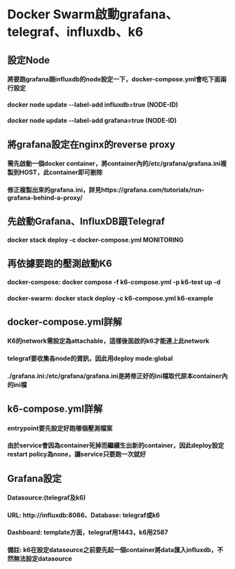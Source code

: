 # Docker Swarm啟動grafana、telegraf、influxdb、k6  
## 設定Node
#### 將要跑grafana跟influxdb的node設定一下，docker-compose.yml會吃下面兩行設定
#### docker node update --label-add influxdb=true (NODE-ID)
#### docker node update --label-add grafana=true (NODE-ID)

## 將grafana設定在nginx的reverse proxy  
#### 需先啟動一個docker container，將container內的/etc/grafana/grafana.ini複製到HOST，此container即可刪除  
#### 修正複製出來的grafana.ini，詳見https://grafana.com/tutorials/run-grafana-behind-a-proxy/  

## 先啟動Grafana、InfluxDB跟Telegraf  
#### docker stack deploy -c docker-compose.yml MONITORING  

## 再依據要跑的壓測啟動K6 
#### docker-compose: docker compose -f k6-compose.yml -p k6-test up -d 
#### docker-swarm: docker stack deploy -c k6-compose.yml k6-example  

## docker-compose.yml詳解
#### K6的network需設定為attachable，這樣後面啟的k6才能連上此network
#### telegraf要收集各node的資訊，因此用deploy mode:global
#### ./grafana.ini:/etc/grafana/grafana.ini是將修正好的ini檔取代原本container內的ini檔

## k6-compose.yml詳解  
#### entrypoint要先設定好跑哪個壓測檔案
#### 由於service會因為container死掉而繼續生出新的container，因此deploy設定restart policy為none，讓service只要跑一次就好

## Grafana設定
#### Datasource:(telegraf及k6) 
#### URL: http://influxdb:8086、Database: telegraf或k6
#### Dashboard: template方面，telegraf用1443，k6用2587
#### 備註: k6在設定datasource之前要先起一個container將data匯入influxdb，不然無法設定datasource

